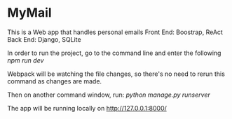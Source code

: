 # MyMail

This is a Web app that handles personal emails
Front End: Boostrap, ReAct 
Back End: Django, SQLite

In order to run the project, go to the command line and enter the following
<i> npm run dev </i>

Webpack will be watching the file changes, so there's no need to rerun this command 
as changes are made.

Then on another command window, run: 
<i> python manage.py runserver </i>

The app will be running locally on 
<a>http://127.0.0.1:8000/</a>
